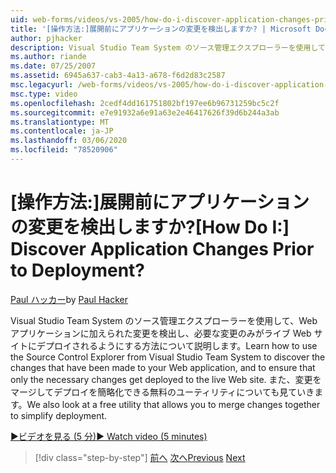 ```yaml
---
uid: web-forms/videos/vs-2005/how-do-i-discover-application-changes-prior-to-deployment
title: '[操作方法:]展開前にアプリケーションの変更を検出しますか? | Microsoft Docs'
author: pjhacker
description: Visual Studio Team System のソース管理エクスプローラーを使用して、Web アプリケーションに加えられた変更と、ensur...
ms.author: riande
ms.date: 07/25/2007
ms.assetid: 6945a637-cab3-4a13-a678-f6d2d83c2587
msc.legacyurl: /web-forms/videos/vs-2005/how-do-i-discover-application-changes-prior-to-deployment
msc.type: video
ms.openlocfilehash: 2cedf4dd161751802bf197ee6b96731259bc5c2f
ms.sourcegitcommit: e7e91932a6e91a63e2e46417626f39d6b244a3ab
ms.translationtype: MT
ms.contentlocale: ja-JP
ms.lasthandoff: 03/06/2020
ms.locfileid: "78520906"
---
```

# <a name="how-do-i-discover-application-changes-prior-to-deployment"></a><span data-ttu-id="9b866-104">[操作方法:]展開前にアプリケーションの変更を検出しますか?</span><span class="sxs-lookup"><span data-stu-id="9b866-104">[How Do I:] Discover Application Changes Prior to Deployment?</span></span>

<span data-ttu-id="9b866-105">[Paul ハッカー](https://github.com/pjhacker)</span><span class="sxs-lookup"><span data-stu-id="9b866-105">by [Paul Hacker](https://github.com/pjhacker)</span></span>

<span data-ttu-id="9b866-106">Visual Studio Team System のソース管理エクスプローラーを使用して、Web アプリケーションに加えられた変更を検出し、必要な変更のみがライブ Web サイトにデプロイされるようにする方法について説明します。</span><span class="sxs-lookup"><span data-stu-id="9b866-106">Learn how to use the Source Control Explorer from Visual Studio Team System to discover the changes that have been made to your Web application, and to ensure that only the necessary changes get deployed to the live Web site.</span></span> <span data-ttu-id="9b866-107">また、変更をマージしてデプロイを簡略化できる無料のユーティリティについても見ていきます。</span><span class="sxs-lookup"><span data-stu-id="9b866-107">We also look at a free utility that allows you to merge changes together to simplify deployment.</span></span>

[<span data-ttu-id="9b866-108">&#9654;ビデオを見る (5 分)</span><span class="sxs-lookup"><span data-stu-id="9b866-108">&#9654; Watch video (5 minutes)</span></span>](https://channel9.msdn.com/Blogs/ASP-NET-Site-Videos/how-do-i-discover-application-changes-prior-to-deployment)

> [!div class="step-by-step"]
> <span data-ttu-id="9b866-109">[前へ](how-do-i-publish-and-analyze-test-results.md)
> [次へ](how-do-i-implement-continuous-integration-with-team-foundation.md)</span><span class="sxs-lookup"><span data-stu-id="9b866-109">[Previous](how-do-i-publish-and-analyze-test-results.md)
[Next](how-do-i-implement-continuous-integration-with-team-foundation.md)</span></span>

